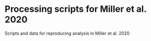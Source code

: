 # Processing scripts for Miller et al. 2020
 Scripts and data for reproducing analysis in Miller et al. 2020
